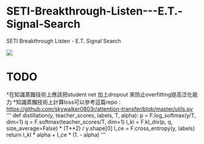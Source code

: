 # SETI-Breakthrough-Listen---E.T.-Signal-Search
SETI Breakthrough Listen - E.T. Signal Search

![](https://raw.githubusercontent.com/skywalker0803r/SETI-Breakthrough-Listen---E.T.-Signal-Search/main/DSC_4014-Edit_2.jpg)

# TODO

*在知識蒸餾技術上應該把student net 加上dropout 來防止overfitting提高泛化能力
*知識蒸餾技術上計算loss可以參考這篇repo : https://github.com/skywalker0803r/attention-transfer/blob/master/utils.py
'''
def distillation(y, teacher_scores, labels, T, alpha):
    p = F.log_softmax(y/T, dim=1)
    q = F.softmax(teacher_scores/T, dim=1)
    l_kl = F.kl_div(p, q, size_average=False) * (T**2) / y.shape[0]
    l_ce = F.cross_entropy(y, labels)
    return l_kl * alpha + l_ce * (1. - alpha)
'''
